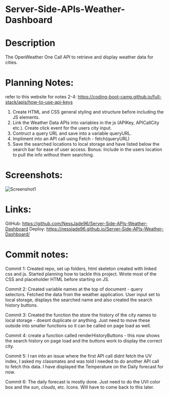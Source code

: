 # Server-Side-APIs-Weather-Dashboard

# Description

The OpenWeather One Call API to retrieve and display weather data for cities.

# Planning Notes:

refer to this website for notes 2-4: https://coding-boot-camp.github.io/full-stack/apis/how-to-use-api-keys

1.  Create HTML and CSS general styling and structure before including the JS elements.
2.  Link the Weather Data APIs into variables in the js (APIKey, APICallCity etc.). Create click event for the users city input.
3.  Contruct a query URL and save into a variable queryURL.
4.  Impliment into an API call using Fetch - fetch(queryURL)
5.  Save the searched locations to local storage and have listed below the search bar for ease of user access.
    Bonus: Include in the users location to pull the info without them searching.

# Screenshots:

![Screenshot1](./assets/images-movies/Screenshot%202022-06-06%20150222.jpg)

# Links:

GitHub: https://github.com/NessJade96/Server-Side-APIs-Weather-Dashboard
Deploy: https://nessjade96.github.io/Server-Side-APIs-Weather-Dashboard/

# Commit notes:

Commit 1:
Created repo, set up folders, html skeleton created with linked css and js. Started planning how to tackle this project. Wrote most of the CSS and placeholder HTML before starting on JS.

Commit 2:
Created variable names at the top of document - query selectors. Fetched the data from the weather application. User input set to local storage, displays the searched name and also created the search history buttons.

Commit 3:
Created the function the store the history of the city names to local storage - doesnt duplicate or anything. Just need to move these outside into smaller functions so it can be called on page load as well.

Commit 4:
create a function called renderHistoryButtons - this now shows the search history on page load and the buttons work to display the correct city.

Commit 5:
I ran into an issue where the first API call didnt fetch the UV index, I asked my classmates and was told I needed to do another API call to fetch this data. I have displayed the Temperature on the Daily forecast for now.

Commit 6:
The daily forecast is mostly done. Just need to do the UVI color box and the _sun_, _clouds_, etc. Icons. Will have to come back to this later.
